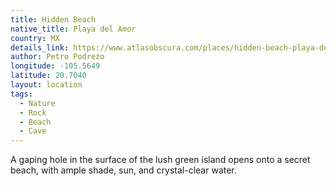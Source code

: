 ```yaml
---
title: Hidden Beach
native_title: Playa del Amor
country: MX
details_link: https://www.atlasobscura.com/places/hidden-beach-playa-del-almor
author: Petro Podrezo
longitude: -105.5649
latitude: 20.7040
layout: location
tags:
  - Nature
  - Rock
  - Beach
  - Cave
---
```

A gaping hole in the surface of the lush green island opens onto a secret beach, with ample shade, sun, and crystal-clear water.
